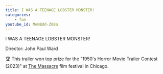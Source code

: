 ```yaml
---
title: I WAS A TEENAGE LOBSTER MONSTER!
categories:
    - fun
youtube_id: MeNBdd-Z08o
---
```


I WAS A TEENAGE LOBSTER MONSTER!

Director: John Paul Ward

🏆 This trailer won top prize for the "1950's Horror Movie Trailer Contest (2023)" at [The Massacre](https://www.facebook.com/terrorintheaisles) film festival in Chicago.